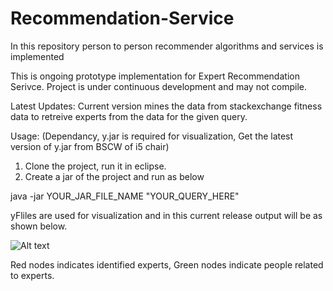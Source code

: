 Recommendation-Service
======================

In this repository person to person recommender algorithms and services is implemented 

This is ongoing prototype implementation for Expert Recommendation Serivce.
Project is under continuous development and may not compile.

Latest Updates: Current version mines the data from stackexchange fitness data
to retreive experts from the data for the given query.

Usage: (Dependancy, y.jar is required for visualization, Get the latest version of y.jar from BSCW of i5 chair)

1. Clone the project, run it in eclipse.
2. Create a jar of the project and run as below

java -jar YOUR_JAR_FILE_NAME "YOUR_QUERY_HERE"


yFliles are used for visualization and in this current release output will be as shown below.

![Alt text](https://github.com/rwth-acis/Recommendation-Service/blob/master/src/res/network.jpg "Experts and their neighbors")

Red nodes indicates identified experts, Green nodes indicate people related to experts.
